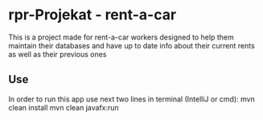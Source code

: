 # rpr-Projekat - rent-a-car

This is a project made for rent-a-car workers designed to help them maintain their databases 
and have up to date info about their current rents as well as their previous ones

## Use
In order to run this app use next two lines in terminal (IntelliJ or cmd):
mvn clean install
mvn clean javafx:run


